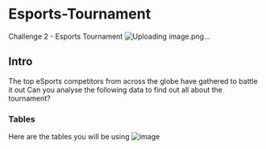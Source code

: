 # Esports-Tournament

Challenge 2 - Esports Tournament
![Uploading image.png…]()


## Intro
The top eSports competitors from across the globe have gathered to battle it out
Can you analyse the following data to find out all about the tournament?
### Tables
Here are the tables you will be using
![image](https://github.com/chandranshuanalyst/Esports-Tournament/assets/91171166/c3842396-a4a9-45e6-88b0-d469b7eb9ad6)
